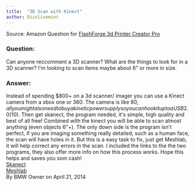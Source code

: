```yaml
---
title:  "3D Scan with Kinect"
author: Dizolivemint
---
```

Source: Amazon Question for [FlashForge 3d Printer Creator Pro](http://amzn.to/2oAJl6Y)
### Question:
Can anyone reccomment a 3D scanner? What are the things to look for in a 3D scanner? I'm looking to scan items maybe about 6" or more in size.  
### Answer:
Instead of spending $800+ on a 3d scanner/ imager you can use a Kinect camera from a xbox one or 360. The camera is like $80, all you might also need to buy a kinetic power supply so you can hook it up to a USB 2.0 ($10). Then get skanect, the program needed, it's simple, high quality and best of all free! Combined with the kinect you will be able to scan almost anything (even objects 6"+). The only down side is the program isn't perfect, if you are imaging something really detailed, such as a human face, the scan will have holes in it. But this is a easy task to fix, just get Meshlab, it will help correct any errors in the scan. I included the links to the the two programs, they also offer more info on how this process works. Hope this helps and saves you som cash!    
[Skanect](http://skanect.occipital.com)  
[Meshlab](http://meshlab.sourceforge.net)  
By BMW Owner on April 21, 2014

